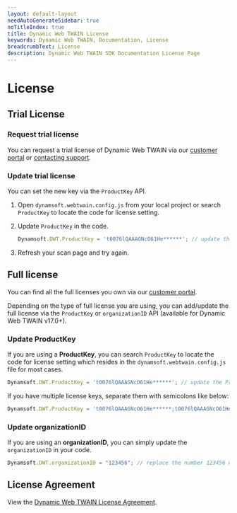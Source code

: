```yaml
---
layout: default-layout
needAutoGenerateSidebar: true
noTitleIndex: true
title: Dynamic Web TWAIN License
keywords: Dynamic Web TWAIN, Documentation, License
breadcrumbText: License
description: Dynamic Web TWAIN SDK Documentation License Page
---
```


# License

## Trial License

### Request trial license

You can request a trial license of Dynamic Web TWAIN via our <a href="https://www.dynamsoft.com/customer/license/trialLicense?ver=17.2.1&product=dwt" target="_blank">customer portal</a> or [contacting support](https://www.dynamsoft.com/company/contact/).

### Update trial license

You can set the new key via the `ProductKey` API.

1. Open `dynamsoft.webtwain.config.js` from your local project or search `ProductKey` to locate the code for license setting.

2. Update `ProductKey` in the code.

   ```javascript
   Dynamsoft.DWT.ProductKey = 't0076lQAAAGNcO61He******'; // update the ProductKey with yours
   ```

3. Refresh your scan page and try again.

## Full license

You can find all the full licenses you own via our <a href="https://www.dynamsoft.com/customer/license/fullLicense" target="_blank">customer portal</a>.

Depending on the type of full license you are using, you can add/update the full license via the `ProductKey` or `organizationID` API (available for Dynamic Web TWAIN v17.0+).

### Update ProductKey

If you are using a **ProductKey**, you can search `ProductKey` to locate the code for license setting which resides in the `dynamsoft.webtwain.config.js` file for most cases.

``` javascript
Dynamsoft.DWT.ProductKey = 't0076lQAAAGNcO61He******'; // update the ProductKey with yours
```

If you have multiple license keys, separate them with semicolons like below:

``` javascript
Dynamsoft.DWT.ProductKey = 't0076lQAAAGNcO61He******;t0076lQAAAGNcO61He******';
```

### Update organizationID

If you are using an **organizationID**, you can simply update the `organizationID` in your code.

``` javascript
Dynamsoft.DWT.organizationID = "123456"; // replace the number 123456 with YOUR-ORGANIZATION-ID
```

## License Agreement

View the <a href="https://www.dynamsoft.com/Products/WebTwain_license.aspx" target="_blank">Dynamic Web TWAIN License Agreement</a>.

